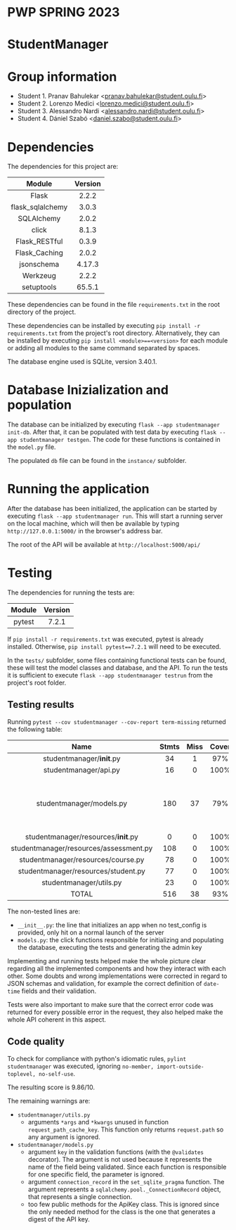 # PWP SPRING 2023

# StudentManager

# Group information

* Student 1. Pranav Bahulekar \<pranav.bahulekar@student.oulu.fi\>
* Student 2. Lorenzo Medici \<lorenzo.medici@student.oulu.fi\>
* Student 3. Alessandro Nardi \<alessandro.nardi@student.oulu.fi\>
* Student 4. Dániel Szabó \<daniel.szabo@student.oulu.fi\>


# Dependencies

The dependencies for this project are:

|      Module      | Version |
|:----------------:|:-------:|
|      Flask       |  2.2.2  |
| flask_sqlalchemy |  3.0.3  |
|    SQLAlchemy    |  2.0.2  |
|      click       |  8.1.3  |
|  Flask_RESTful   |  0.3.9  |
|  Flask_Caching   |  2.0.2  |
|    jsonschema    | 4.17.3  |
|     Werkzeug     |  2.2.2  |
|    setuptools    | 65.5.1  |

These dependencies can be found in the file `requirements.txt` in the root directory of the project.

These dependencies can be installed by executing `pip install -r requirements.txt` from the project's root directory.
Alternatively, they can be installed by
executing `pip install <module>==<version>` for each module or adding all modules to the same command separated by spaces.


The database engine used is SQLite, version 3.40.1.

# Database Inizialization and population

The database can be initialized by executing `flask --app studentmanager init-db`.
After that, it can be populated with test data by executing `flask --app studentmanager testgen`.
The code for these functions is contained in the `model.py` file.

The populated `db` file can be found in the `instance/` subfolder.

# Running the application

After the database has been initialized, the application can be started by executing `flask --app studentmanager run`.
This will start a running server on the local machine, which will then be available by typing `http://127.0.0.1:5000/` in the browser's address bar.

The root of the API will be available at `http://localhost:5000/api/`

# Testing

The dependencies for running the tests are:

|      Module      | Version |
|:----------------:|:-------:|
|      pytest      |  7.2.1  |

If `pip install -r requirements.txt` was executed, pytest is already installed. Otherwise, `pip install pytest==7.2.1` will need to be executed.

In the `tests/` subfolder, some files containing functional tests can be found, these will test the model classes and database, and the API.
To run the tests it is sufficient to execute `flask --app studentmanager testrun` from the project's root folder.

## Testing results

Running `pytest --cov studentmanager --cov-report term-missing` returned the following table:

|                  Name                  | Stmts | Miss | Cover |          Missing           |
|:--------------------------------------:|:-----:|:----:|:-----:|:--------------------------:|
|       studentmanager/__init__.py       |  34   |  1   |  97%  |             25             |
|         studentmanager/api.py          |  16   |  0   | 100%  |                            |
|        studentmanager/models.py        |  180  |  37  |  79%  | 357, 363-462, 467, 474-492 |
|  studentmanager/resources/__init__.py  |   0   |  0   | 100%  |                            |
| studentmanager/resources/assessment.py |  108  |  0   | 100%  |                            |
|   studentmanager/resources/course.py   |  78   |  0   | 100%  |                            |
|  studentmanager/resources/student.py   |  77   |  0   | 100%  |                            |
|        studentmanager/utils.py         |  23   |  0   | 100%  |                            |
|                 TOTAL                  |  516  |  38  |  93%  |                            |

The non-tested lines are:
 - `__init__.py`: the line that initializes an app when no test_config is provided, only hit on a normal launch of the server
 - `models.py`: the click functions responsible for initializing and populating the database, executing the tests and generating the admin key


Implementing and running tests helped make the whole picture clear regarding all the implemented components and how they interact with each other.
Some doubts and wrong implementations were corrected in regard to JSON schemas and validation, for example the correct definition of `date-time` fields and their validation.

Tests were also important to make sure that the correct error code was returned for every possible error in the request, they also helped make the whole API coherent in this aspect.

## Code quality

To check for compliance with python's idiomatic rules, `pylint studentmanager` was executed, ignoring `no-member, import-outside-toplevel, no-self-use`.

The resulting score is 9.86/10.

The remaining warnings are:
 - `studentmanager/utils.py`
    - arguments `*args` and `*kwargs` unused in function `request_path_cache_key`. This function only returns `request.path` so any argument is ignored.
 - `studentmanager/models.py`
    - argument `key` in the validation functions (with the `@validates` decorator). The argument is not used because it represents the name of the field being validated. Since each function is responsible for one specific field, the parameter is ignored.
    - argument `connection_record` in the `set_sqlite_pragma` function. The argument represents a `sqlalchemy.pool._ConnectionRecord` object, that represents a single connection.
    - too few public methods for the ApiKey class. This is ignored since the only needed method for the class is the one that generates a digest of the API key.